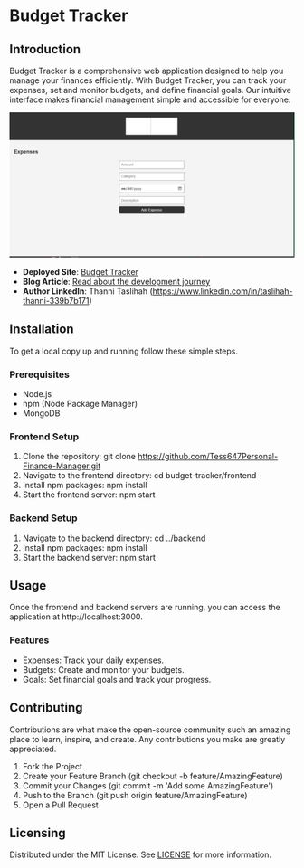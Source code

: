 # Budget Tracker

## Introduction
Budget Tracker is a comprehensive web application designed to help you manage your finances efficiently. With Budget Tracker, you can track your expenses, set and monitor budgets, and define financial goals. Our intuitive interface makes financial management simple and accessible for everyone.

![Budget Tracker Screenshot](./expenses.jpg)

- **Deployed Site**: [Budget Tracker](http://your-deployed-site-url.com)
- **Blog Article**: [Read about the development journey](https://medium.com/@tessybadru/blog-post-b948aaf84c3c)
- **Author LinkedIn**: Thanni Taslihah (https://www.linkedin.com/in/taslihah-thanni-339b7b171)

## Installation
To get a local copy up and running follow these simple steps.

### Prerequisites
- Node.js
- npm (Node Package Manager)
- MongoDB

### Frontend Setup
1. Clone the repository:
   git clone https://github.com/Tess647Personal-Finance-Manager.git
2. Navigate to the frontend directory:
    cd budget-tracker/frontend
3. Install npm packages:
    npm install
4. Start the frontend server:
    npm start

### Backend Setup
1. Navigate to the backend directory:
    cd ../backend
2. Install npm packages:
    npm install
3. Start the backend server:
    npm start

## Usage
Once the frontend and backend servers are running, you can access the application at http://localhost:3000.

### Features
- Expenses: Track your daily expenses.
- Budgets: Create and monitor your budgets.
- Goals: Set financial goals and track your progress.

## Contributing
Contributions are what make the open-source community such an amazing place to learn, inspire, and create. Any contributions you make are greatly appreciated.

1. Fork the Project
2. Create your Feature Branch (git checkout -b feature/AmazingFeature)
3. Commit your Changes (git commit -m 'Add some AmazingFeature')
4. Push to the Branch (git push origin feature/AmazingFeature)
5. Open a Pull Request

## Licensing
Distributed under the MIT License. See [LICENSE](LICENSE) for more information.
